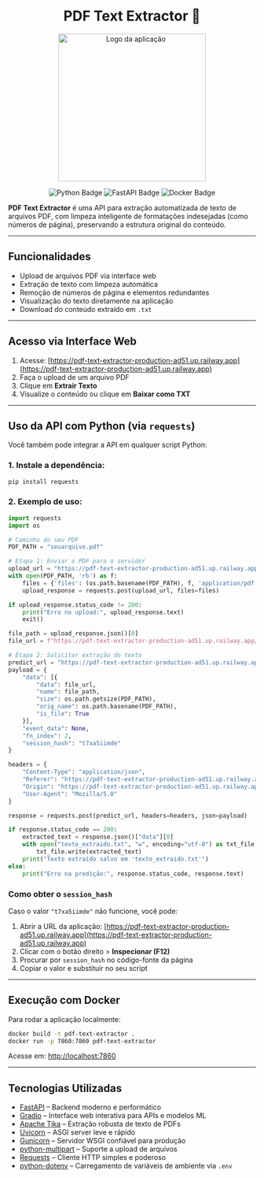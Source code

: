 <h1 align="center">PDF Text Extractor 📝</h1>

<p align="center">
  <img src="https://github.com/user-attachments/assets/4795977c-7651-4969-bb32-374fbf3fc7d2" alt="Logo da aplicação" width="300"/>
</p>

<p align="center">
  <img src="https://img.shields.io/badge/Python-3.10%2B-blue" alt="Python Badge"/>
  <img src="https://img.shields.io/badge/FastAPI-0.103.1-green" alt="FastAPI Badge"/>
  <img src="https://img.shields.io/badge/Docker-Ready-blue" alt="Docker Badge"/>
</p>


**PDF Text Extractor** é uma API para extração automatizada de texto de arquivos PDF, com limpeza inteligente de formatações indesejadas (como números de página), preservando a estrutura original do conteúdo.

---

## Funcionalidades

- Upload de arquivos PDF via interface web  
- Extração de texto com limpeza automática  
- Remoção de números de página e elementos redundantes  
- Visualização do texto diretamente na aplicação  
- Download do conteúdo extraído em `.txt`

---

## Acesso via Interface Web

1. Acesse: [https://pdf-text-extractor-production-ad51.up.railway.app](https://pdf-text-extractor-production-ad51.up.railway.app)  
2. Faça o upload de um arquivo PDF  
3. Clique em **Extrair Texto**  
4. Visualize o conteúdo ou clique em **Baixar como TXT**

---

## Uso da API com Python (via `requests`)

Você também pode integrar a API em qualquer script Python:

### 1. Instale a dependência:

```bash
pip install requests
```

### 2. Exemplo de uso:

```python
import requests
import os

# Caminho do seu PDF
PDF_PATH = "seuarquivo.pdf"

# Etapa 1: Enviar o PDF para o servidor
upload_url = "https://pdf-text-extractor-production-ad51.up.railway.app/upload"
with open(PDF_PATH, 'rb') as f:
    files = {'files': (os.path.basename(PDF_PATH), f, 'application/pdf')}
    upload_response = requests.post(upload_url, files=files)

if upload_response.status_code != 200:
    print("Erro no upload:", upload_response.text)
    exit()

file_path = upload_response.json()[0]
file_url = f"https://pdf-text-extractor-production-ad51.up.railway.app/file={file_path}"

# Etapa 2: Solicitar extração do texto
predict_url = "https://pdf-text-extractor-production-ad51.up.railway.app/run/predict"
payload = {
    "data": [{
        "data": file_url,
        "name": file_path,
        "size": os.path.getsize(PDF_PATH),
        "orig_name": os.path.basename(PDF_PATH),
        "is_file": True
    }],
    "event_data": None,
    "fn_index": 2,
    "session_hash": "t7xa5iimde"
}

headers = {
    "Content-Type": "application/json",
    "Referer": "https://pdf-text-extractor-production-ad51.up.railway.app/",
    "Origin": "https://pdf-text-extractor-production-ad51.up.railway.app",
    "User-Agent": "Mozilla/5.0"
}

response = requests.post(predict_url, headers=headers, json=payload)

if response.status_code == 200:
    extracted_text = response.json()["data"][0]
    with open("texto_extraido.txt", "w", encoding="utf-8") as txt_file:
        txt_file.write(extracted_text)
    print("Texto extraído salvo em 'texto_extraido.txt'")
else:
    print("Erro na predição:", response.status_code, response.text)
```

### Como obter o `session_hash`

Caso o valor `"t7xa5iimde"` não funcione, você pode:

1. Abrir a URL da aplicação: [https://pdf-text-extractor-production-ad51.up.railway.app](https://pdf-text-extractor-production-ad51.up.railway.app)  
2. Clicar com o botão direito > **Inspecionar (F12)**  
3. Procurar por `session_hash` no código-fonte da página  
4. Copiar o valor e substituir no seu script

---

## Execução com Docker

Para rodar a aplicação localmente:

```bash
docker build -t pdf-text-extractor .
docker run -p 7860:7860 pdf-text-extractor
```

Acesse em: [http://localhost:7860](http://localhost:7860)

---

## Tecnologias Utilizadas

- [FastAPI](https://fastapi.tiangolo.com/) – Backend moderno e performático  
- [Gradio](https://www.gradio.app/) – Interface web interativa para APIs e modelos ML  
- [Apache Tika](https://tika.apache.org/) – Extração robusta de texto de PDFs  
- [Uvicorn](https://www.uvicorn.org/) – ASGI server leve e rápido  
- [Gunicorn](https://gunicorn.org/) – Servidor WSGI confiável para produção  
- [python-multipart](https://andrew-d.github.io/python-multipart/) – Suporte a upload de arquivos  
- [Requests](https://docs.python-requests.org/) – Cliente HTTP simples e poderoso  
- [python-dotenv](https://pypi.org/project/python-dotenv/) – Carregamento de variáveis de ambiente via `.env`
